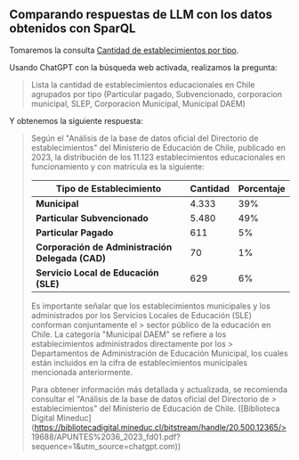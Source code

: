 ## Comparando respuestas de LLM con los datos obtenidos con SparQL
Tomaremos la consulta [Cantidad de establecimientos por tipo](https://github.com/angelocabrera/mti-websemantica/blob/main/Tarea2/Mineduc.md#cantidad-de-establecimientos-por-tipo).

Usando ChatGPT con la búsqueda web activada, realizamos la pregunta:

> Lista la cantidad de establecimientos educacionales en Chile agrupados por tipo (Particular pagado, Subvencionado, corporacion municipal, SLEP, Corporacion Municipal, Municipal DAEM)

Y obtenemos la siguiente respuesta:

> Según el "Análisis de la base de datos oficial del Directorio de establecimientos" del Ministerio de Educación de Chile, publicado en 2023, la distribución de los 11.123 establecimientos educacionales en funcionamiento y con matrícula es la siguiente:
> 
> | Tipo de Establecimiento             | Cantidad | Porcentaje |
> |-------------------------------------|----------|------------|
> | **Municipal**                       | 4.333    | 39%        |
> | **Particular Subvencionado**        | 5.480    | 49%        |
> | **Particular Pagado**               | 611      | 5%         |
> | **Corporación de Administración Delegada (CAD)** | 70       | 1%         |
> | **Servicio Local de Educación (SLE)**            | 629      | 6%         |
> 
> Es importante señalar que los establecimientos municipales y los administrados por los Servicios Locales de Educación (SLE) conforman conjuntamente el > sector público de la educación en Chile. La categoría "Municipal DAEM" se refiere a los establecimientos administrados directamente por los > Departamentos de Administración de Educación Municipal, los cuales están incluidos en la cifra de establecimientos municipales mencionada anteriormente.
> 
> Para obtener información más detallada y actualizada, se recomienda consultar el "Análisis de la base de datos oficial del Directorio de > establecimientos" del Ministerio de Educación de Chile. ([Biblioteca Digital Mineduc](https://bibliotecadigital.mineduc.cl/bitstream/handle/20.500.12365/> 19688/APUNTES%2036_2023_fd01.pdf?sequence=1&utm_source=chatgpt.com)) 